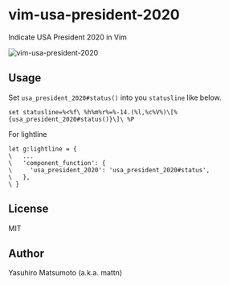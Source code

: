 # vim-usa-president-2020

Indicate USA President 2020 in Vim

![vim-usa-president-2020](https://raw.githubusercontent.com/mattn/vim-usa_president_2020/master/misc/screenshot.png)

## Usage

Set `usa_president_2020#status()` into you `statusline` like below.

```vim
set statusline=%<%f\ %h%m%r%=%-14.(%l,%c%V%)\[%{usa_president_2020#status()}\]\ %P
```

For lightline

```vim
let g:lightline = {
\   ...
\   'component_function': {
\     'usa_president_2020': 'usa_president_2020#status',
\   },
\ }
```

## License

MIT

## Author

Yasuhiro Matsumoto (a.k.a. mattn)
